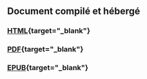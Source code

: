 
## Document compilé et hébergé
### [HTML](https://tim-montmorency.com/543-traitement-video/){target="_blank"}
###	[PDF](https://tim-montmorency.com/543-traitement-video/traitement-video.pdf){target="_blank"}
### [EPUB](https://tim-montmorency.com/543-traitement-video/traitement-video.epub){target="_blank"}
